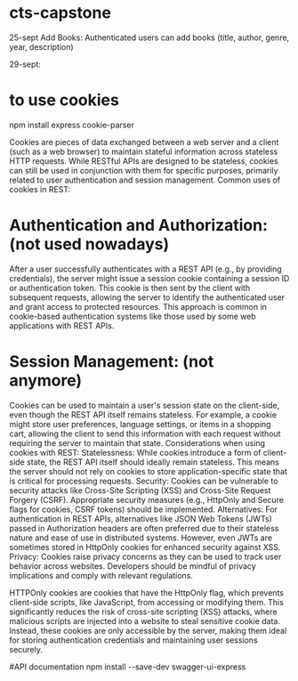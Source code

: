 # cts-capstone
25-sept
Add Books: Authenticated users can add books (title, author, genre, year, description)

29-sept:
# to use cookies
npm install express cookie-parser

Cookies are pieces of data exchanged between a web server and a client (such as a web browser) to maintain stateful information across stateless HTTP requests. While RESTful APIs are designed to be stateless, cookies can still be used in conjunction with them for specific purposes, primarily related to user authentication and session management.
Common uses of cookies in REST:
# Authentication and Authorization: (not used nowadays)
After a user successfully authenticates with a REST API (e.g., by providing credentials), the server might issue a session cookie containing a session ID or authentication token.
This cookie is then sent by the client with subsequent requests, allowing the server to identify the authenticated user and grant access to protected resources.
This approach is common in cookie-based authentication systems like those used by some web applications with REST APIs.
# Session Management: (not anymore)
Cookies can be used to maintain a user's session state on the client-side, even though the REST API itself remains stateless.
For example, a cookie might store user preferences, language settings, or items in a shopping cart, allowing the client to send this information with each request without requiring the server to maintain that state.
Considerations when using cookies with REST:
Statelessness: While cookies introduce a form of client-side state, the REST API itself should ideally remain stateless. This means the server should not rely on cookies to store application-specific state that is critical for processing requests.
Security: Cookies can be vulnerable to security attacks like Cross-Site Scripting (XSS) and Cross-Site Request Forgery (CSRF). Appropriate security measures (e.g., HttpOnly and Secure flags for cookies, CSRF tokens) should be implemented.
Alternatives: For authentication in REST APIs, alternatives like JSON Web Tokens (JWTs) passed in Authorization headers are often preferred due to their stateless nature and ease of use in distributed systems. However, even JWTs are sometimes stored in HttpOnly cookies for enhanced security against XSS.
Privacy: Cookies raise privacy concerns as they can be used to track user behavior across websites. Developers should be mindful of privacy implications and comply with relevant regulations.

HTTPOnly cookies are cookies that have the HttpOnly flag, which prevents client-side scripts, like JavaScript, from accessing or modifying them. This significantly reduces the risk of cross-site scripting (XSS) attacks, where malicious scripts are injected into a website to steal sensitive cookie data. Instead, these cookies are only accessible by the server, making them ideal for storing authentication credentials and maintaining user sessions securely.  


#API documentation
npm install --save-dev swagger-ui-express

